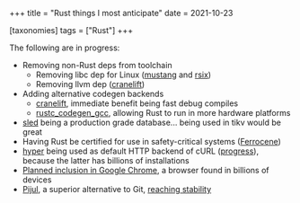 +++
title = "Rust things I most anticipate"
date = 2021-10-23

[taxonomies]
tags = ["Rust"]
+++

The following are in progress:

- Removing non-Rust deps from toolchain
  - Removing libc dep for Linux ([mustang] and [rsix])
  - Removing llvm dep ([cranelift])
- Adding alternative codegen backends
   - [cranelift], immediate benefit being fast debug compiles
   - [rustc_codegen_gcc], allowing Rust to run in more hardware platforms
- [sled] being a production grade database... being used in tikv would be great
- Having Rust be certified for use in safety-critical systems ([Ferrocene])
- [hyper] being used as default HTTP backend of cURL ([progress]),
  because the latter has billions of installations
- [Planned inclusion in Google Chrome],
  a browser found in billions of devices
- [Pijul], a superior alternative to Git, [reaching stability]

[mustang]: https://github.com/sunfishcode/mustang
[rsix]: https://github.com/bytecodealliance/rsix
[cranelift]: https://github.com/bytecodealliance/wasmtime/tree/main/cranelift
[rustc_codegen_gcc]: https://github.com/antoyo/rustc_codegen_gcc
[sled]: https://github.com/spacejam/sled
[hyper]: https://github.com/hyperium/hyper
[progress]: https://github.com/curl/curl/wiki/Hyper
[Ferrocene]: https://ferrous-systems.com/ferrocene
[Planned inclusion in Google Chrome]: https://security.googleblog.com/2021/09/an-update-on-memory-safety-in-chrome.html?m=1
[Pijul]: https://pijul.org
[reaching stability]: https://pijul.org/posts/2020-11-07-towards-1.0
